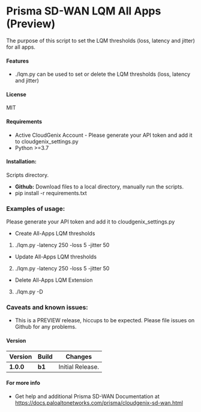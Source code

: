# Prisma SD-WAN LQM All Apps (Preview)
The purpose of this script to set the LQM thresholds (loss, latency and jitter) for all apps. 

#### Features
 - ./lqm.py can be used to set or delete the LQM thresholds (loss, latency and jitter)

#### License
MIT

#### Requirements
* Active CloudGenix Account - Please generate your API token and add it to cloudgenix_settings.py
* Python >=3.7

#### Installation:
 Scripts directory. 
 - **Github:** Download files to a local directory, manually run the scripts. 
 - pip install -r requirements.txt

### Examples of usage:
 Please generate your API token and add it to cloudgenix_settings.py
 
 - Create All-Apps LQM thresholds 
 1. ./lqm.py -latency 250 -loss 5 -jitter 50
 
 - Update All-Apps LQM thresholds 
 2. ./lqm.py -latency 250 -loss 5 -jitter 50
 
 - Delete All-Apps LQM Extension 
 3. ./lqm.py -D
 
 
### Caveats and known issues:
 - This is a PREVIEW release, hiccups to be expected. Please file issues on Github for any problems.

#### Version
| Version | Build | Changes |
| ------- | ----- | ------- |
| **1.0.0** | **b1** | Initial Release. |


#### For more info
 * Get help and additional Prisma SD-WAN Documentation at <https://docs.paloaltonetworks.com/prisma/cloudgenix-sd-wan.html>
